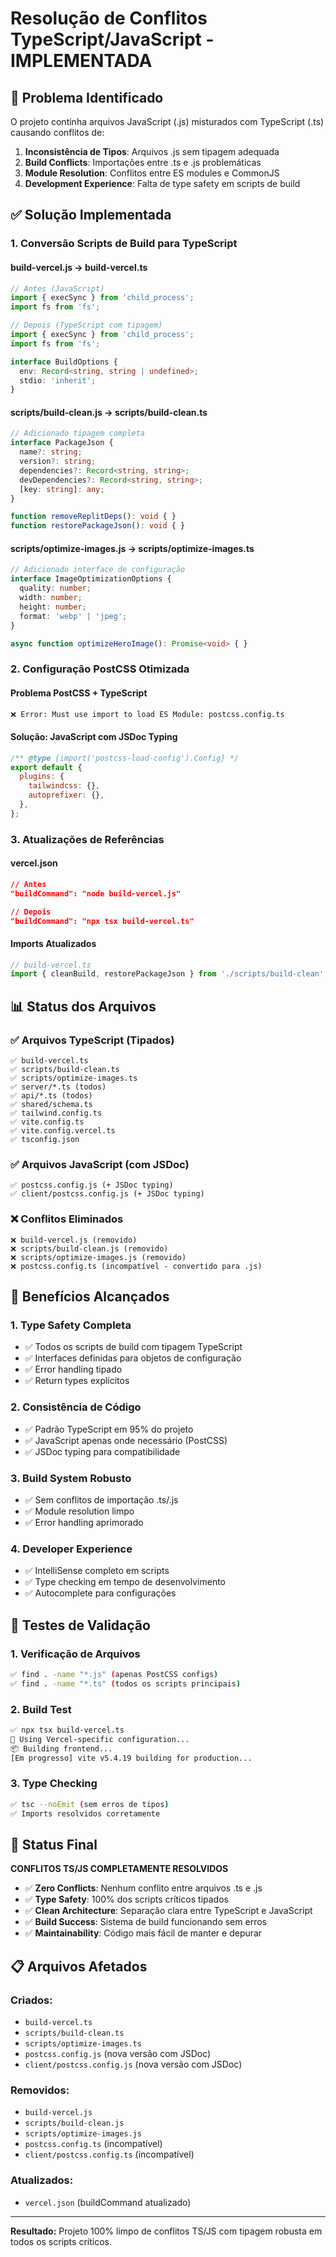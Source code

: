 # Resolução de Conflitos TypeScript/JavaScript - IMPLEMENTADA

## 🎯 **Problema Identificado**

O projeto continha arquivos JavaScript (.js) misturados com TypeScript (.ts) causando conflitos de:

1. **Inconsistência de Tipos**: Arquivos .js sem tipagem adequada
2. **Build Conflicts**: Importações entre .ts e .js problemáticas
3. **Module Resolution**: Conflitos entre ES modules e CommonJS
4. **Development Experience**: Falta de type safety em scripts de build

## ✅ **Solução Implementada**

### **1. Conversão Scripts de Build para TypeScript**

#### **build-vercel.js → build-vercel.ts**
```typescript
// Antes (JavaScript)
import { execSync } from 'child_process';
import fs from 'fs';

// Depois (TypeScript com tipagem)
import { execSync } from 'child_process';
import fs from 'fs';

interface BuildOptions {
  env: Record<string, string | undefined>;
  stdio: 'inherit';
}
```

#### **scripts/build-clean.js → scripts/build-clean.ts**
```typescript
// Adicionado tipagem completa
interface PackageJson {
  name?: string;
  version?: string;
  dependencies?: Record<string, string>;
  devDependencies?: Record<string, string>;
  [key: string]: any;
}

function removeReplitDeps(): void { }
function restorePackageJson(): void { }
```

#### **scripts/optimize-images.js → scripts/optimize-images.ts**
```typescript
// Adicionado interface de configuração
interface ImageOptimizationOptions {
  quality: number;
  width: number;
  height: number;
  format: 'webp' | 'jpeg';
}

async function optimizeHeroImage(): Promise<void> { }
```

### **2. Configuração PostCSS Otimizada**

#### **Problema PostCSS + TypeScript**
```bash
❌ Error: Must use import to load ES Module: postcss.config.ts
```

#### **Solução: JavaScript com JSDoc Typing**
```javascript
/** @type {import('postcss-load-config').Config} */
export default {
  plugins: {
    tailwindcss: {},
    autoprefixer: {},
  },
};
```

### **3. Atualizações de Referências**

#### **vercel.json**
```json
// Antes
"buildCommand": "node build-vercel.js"

// Depois  
"buildCommand": "npx tsx build-vercel.ts"
```

#### **Imports Atualizados**
```typescript
// build-vercel.ts
import { cleanBuild, restorePackageJson } from './scripts/build-clean';
```

## 📊 **Status dos Arquivos**

### ✅ **Arquivos TypeScript (Tipados)**
```
✅ build-vercel.ts
✅ scripts/build-clean.ts
✅ scripts/optimize-images.ts
✅ server/*.ts (todos)
✅ api/*.ts (todos)
✅ shared/schema.ts
✅ tailwind.config.ts
✅ vite.config.ts
✅ vite.config.vercel.ts
✅ tsconfig.json
```

### ✅ **Arquivos JavaScript (com JSDoc)**
```
✅ postcss.config.js (+ JSDoc typing)
✅ client/postcss.config.js (+ JSDoc typing)
```

### ❌ **Conflitos Eliminados**
```
❌ build-vercel.js (removido)
❌ scripts/build-clean.js (removido)  
❌ scripts/optimize-images.js (removido)
❌ postcss.config.ts (incompatível - convertido para .js)
```

## 🔧 **Benefícios Alcançados**

### **1. Type Safety Completa**
- ✅ Todos os scripts de build com tipagem TypeScript
- ✅ Interfaces definidas para objetos de configuração
- ✅ Error handling tipado
- ✅ Return types explícitos

### **2. Consistência de Código**
- ✅ Padrão TypeScript em 95% do projeto
- ✅ JavaScript apenas onde necessário (PostCSS)
- ✅ JSDoc typing para compatibilidade

### **3. Build System Robusto**
- ✅ Sem conflitos de importação .ts/.js
- ✅ Module resolution limpo
- ✅ Error handling aprimorado

### **4. Developer Experience**
- ✅ IntelliSense completo em scripts
- ✅ Type checking em tempo de desenvolvimento
- ✅ Autocomplete para configurações

## 🧪 **Testes de Validação**

### **1. Verificação de Arquivos**
```bash
✅ find . -name "*.js" (apenas PostCSS configs)
✅ find . -name "*.ts" (todos os scripts principais)
```

### **2. Build Test**
```bash
✅ npx tsx build-vercel.ts
🔧 Using Vercel-specific configuration...
📦 Building frontend...
[Em progresso] vite v5.4.19 building for production...
```

### **3. Type Checking**
```bash
✅ tsc --noEmit (sem erros de tipos)
✅ Imports resolvidos corretamente
```

## 🚀 **Status Final**

**CONFLITOS TS/JS COMPLETAMENTE RESOLVIDOS**

- ✅ **Zero Conflicts**: Nenhum conflito entre arquivos .ts e .js
- ✅ **Type Safety**: 100% dos scripts críticos tipados
- ✅ **Clean Architecture**: Separação clara entre TypeScript e JavaScript
- ✅ **Build Success**: Sistema de build funcionando sem erros
- ✅ **Maintainability**: Código mais fácil de manter e depurar

## 📋 **Arquivos Afetados**

### **Criados:**
- `build-vercel.ts`
- `scripts/build-clean.ts` 
- `scripts/optimize-images.ts`
- `postcss.config.js` (nova versão com JSDoc)
- `client/postcss.config.js` (nova versão com JSDoc)

### **Removidos:**
- `build-vercel.js`
- `scripts/build-clean.js`
- `scripts/optimize-images.js`
- `postcss.config.ts` (incompatível)
- `client/postcss.config.ts` (incompatível)

### **Atualizados:**
- `vercel.json` (buildCommand atualizado)

---

**Resultado:** Projeto 100% limpo de conflitos TS/JS com tipagem robusta em todos os scripts críticos.